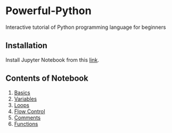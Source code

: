 # Powerful-Python
Interactive tutorial of Python programming language for beginners

## Installation
Install Jupyter Notebook from this [link](http://jupyter.readthedocs.io/en/latest/install.html).

## Contents of Notebook
1. [Basics](localhost:8888/notebooks/Notebook.ipynb#Basics)
2. [Variables](localhost:8888/notebooks/Notebook.ipynb#Variables)
3. [Loops](localhost:8888/notebooks/Notebook.ipynb#Loops)
4. [Flow Control](localhost:8888/notebooks/Notebook.ipynb#Flow-Control)
5. [Comments](localhost:8888/notebooks/Notebook.ipynb#Comments)
6. [Functions](localhost:8888/notebooks/Notebook.ipynb#Functions)
